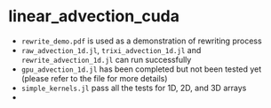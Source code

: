 # linear_advection_cuda

- `rewrite_demo.pdf` is used as a demonstration of rewriting process
- `raw_advection_1d.jl`, `trixi_advection_1d.jl` and `rewrite_advection_1d.jl` can run successfully
- `gpu_advection_1d.jl` has been completed but not been tested yet (please refer to the file for more details)
- `simple_kernels.jl` pass all the tests for 1D, 2D, and 3D arrays
-